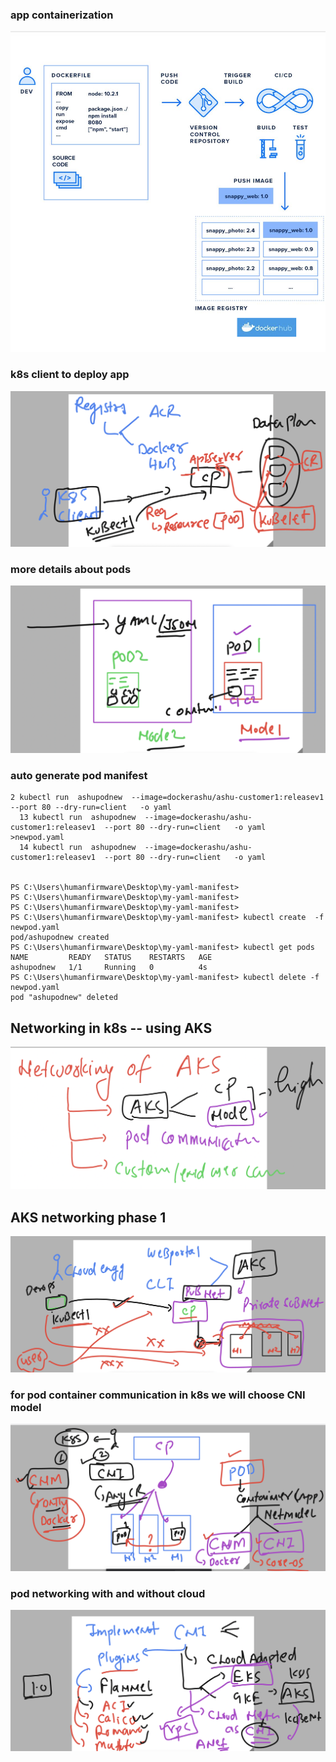 ### app containerization 

<img src="rev.png">

### k8s client to deploy app 

<img src="appd.png">

### more details about pods 

<img src="pods.png">

### auto generate pod manifest 

```
2 kubectl run  ashupodnew  --image=dockerashu/ashu-customer1:releasev1  --port 80 --dry-run=client   -o yaml
  13 kubectl run  ashupodnew  --image=dockerashu/ashu-customer1:releasev1  --port 80 --dry-run=client   -o yaml   >newpod.yaml
  14 kubectl run  ashupodnew  --image=dockerashu/ashu-customer1:releasev1  --port 80 --dry-run=client   -o yaml


PS C:\Users\humanfirmware\Desktop\my-yaml-manifest>
PS C:\Users\humanfirmware\Desktop\my-yaml-manifest>
PS C:\Users\humanfirmware\Desktop\my-yaml-manifest>
PS C:\Users\humanfirmware\Desktop\my-yaml-manifest> kubectl create  -f  newpod.yaml 
pod/ashupodnew created
PS C:\Users\humanfirmware\Desktop\my-yaml-manifest> kubectl get pods
NAME         READY   STATUS    RESTARTS   AGE
ashupodnew   1/1     Running   0          4s
PS C:\Users\humanfirmware\Desktop\my-yaml-manifest> kubectl delete -f newpod.yaml
pod "ashupodnew" deleted

```
## Networking in k8s -- using AKS 

<img src="aksnet.png">

## AKS networking phase 1

<img src="aksnet2.png">

### for pod container communication in k8s we will choose CNI model 

<img src="cni.png">

### pod networking with and without cloud 

<img src="cni2.png">


